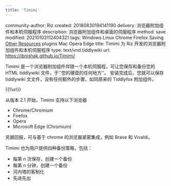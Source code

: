 ```yaml
---
title: 'Timimi'
---
```


community-author: Riz
created: 20180830194141190
delivery: 浏览器附加组件和本机伺服程序
description: 浏览器附加组件和桌面的伺服程序
method: save
modified: 20210103112404321
tags: Windows Linux Chrome Firefox Saving [Other Resources](#Other%20Resources) plugins Mac Opera Edge
title: Timimi 为 Riz 开发的浏览器附加组件和本机伺服程序
type: text/vnd.tiddlywiki
url: <https://ibnishak.github.io/Timimi/>

Timimi 是一个浏览器附加组件伴随一个本机伺服程，可让您保存和备份您的 HTML tiddlywiki 文件，于''您的硬盘的任何地方''。 安装完成后，您就可以保存 tiddlywiki 文文件，没有任何额外的步骤，如同原来的 Tiddlyfox 附加组件。

{{!!url}}

从版本 2.1 开始，Timimi 支持以下浏览器 

* Chrome/Chromium
* Firefox
* Opera
* Microsoft Edge (Chromium)

另据回报，可与基于 chrome 的浏览器紧密集成，例如 Brave 和 Vivaldi。

Timimi 也为用户提供四种备份策略，包括：

* 每第 n 次保存，创建一个备份
* 每第 n 分钟，创建一个备份
* 河内塔的客制化
* 先进先出